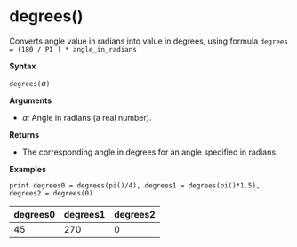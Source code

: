 # degrees()

Converts angle value in radians into value in degrees, using formula `degrees = (180 / PI ) * angle_in_radians`

**Syntax**

`degrees(`*a*`)`

**Arguments**

* *a*: Angle in radians (a real number).

**Returns**

* The corresponding angle in degrees for an angle specified in radians. 

**Examples**

<!-- csl -->
```
print degrees0 = degrees(pi()/4), degrees1 = degrees(pi()*1.5), degrees2 = degrees(0)

```

|degrees0|degrees1|degrees2|
|---|---|---|
|45|270|0|

